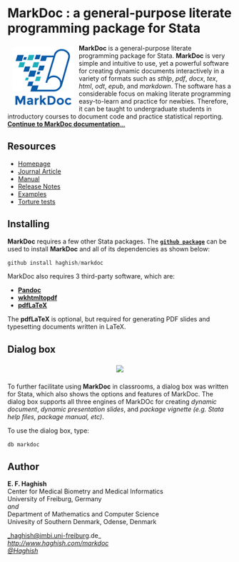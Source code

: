 # MarkDoc : a general-purpose literate programming package for Stata

<a href="http://haghish.com/markdoc"><img src="./Resources/images/MD150.png" align="left" width="140" hspace="10" vspace="6"></a>

**MarkDoc** is a general-purpose literate programming package for Stata. **MarkDoc** is very simple and intuitive to use, yet a powerful software for creating dynamic documents interactively in a variety of formats such as *sthlp*, *pdf*, *docx*, *tex*, *html*, *odt*, *epub*, and *markdown*. The software has a considerable focus on making literate programming easy-to-learn and practice for newbies. Therefore, it can be taught to undergraduate students in introductory courses to document code and practice statistical reporting. [**Continue to MarkDoc documentation**...](https://github.com/haghish/MarkDoc/wiki)

## Resources

* [Homepage](http://haghish.com/markdoc)
* [Journal Article](http://haghish.com/resources/pdf/Haghish_MarkDoc.pdf)
* [Manual](https://github.com/haghish/MarkDoc/wiki)
* [Release Notes](https://github.com/haghish/MarkDoc/releases)
* [Examples](https://github.com/haghish/MarkDoc/tree/master/Examples)
* [Torture tests](https://github.com/haghish/MarkDoc/tree/master/Torture_test)

Installing
----------

__MarkDoc__ requires a few other Stata packages. The [__`github package`__](https://github.com/haghish/github) can be used to install __MarkDoc__ and all of its dependencies as shown below:

```js
github install haghish/markdoc
```

 

<!--
The major releases of __MarkDoc__ are also hosted on SSC server. However, installing from SSC is not recommended because the SSC package is only updated occasionly on SSC. 

```js
ssc install markdoc
```
-->



MarkDoc also requires 3 third-party software, which are:

- [__Pandoc__](http://pandoc.org/installing.html)
- [__wkhtmltopdf__](http://wkhtmltopdf.org/downloads.html)
- [__pdfLaTeX__](https://www.latex-project.org/get/)

The __pdfLaTeX__ is optional, but required for generating PDF slides and typesetting documents written in LaTeX. 


Dialog box
----------

<center>
<a href="https://github.com/haghish/MarkDoc/wiki/GUI"><img src="https://raw.githubusercontent.com/wiki/haghish/MarkDoc/images/gui_markdoc.png"  width="300" hspace="10" vspace="6"></a>
</center>

To further facilitate using __MarkDoc__ in classrooms, a dialog box was written for Stata, which also shows the options and features of MarkDoc. The dialog box supports all three engines of MarkDOc for creating 
_dynamic document_, _dynamic presentation slides_, and _package vignette (e.g. Stata help files, package manual, etc)_. 

To use the dialog box, type:

    db markdoc


Author
------
  **E. F. Haghish**    
  Center for Medical Biometry and Medical Informatics    
  University of Freiburg, Germany       
  _and_   
  Department of Mathematics and Computer Science   
  Univesity of Southern Denmark, Odense, Denmark    

  _haghish@imbi.uni-freiburg.de_  
  _http://www.haghish.com/markdoc_  
  _[@Haghish](https://twitter.com/Haghish)_   
  
  
  
 
